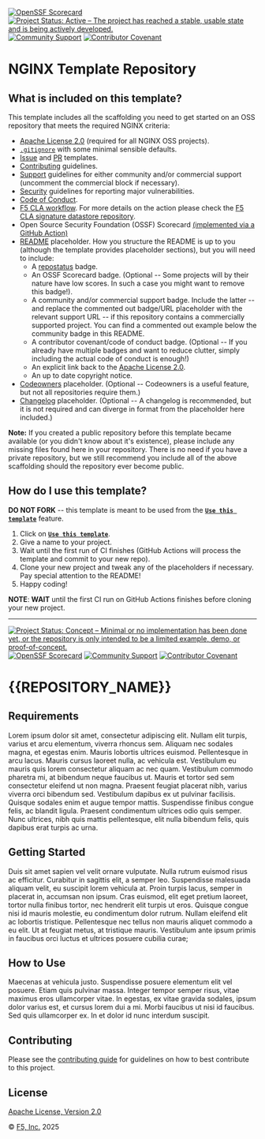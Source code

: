 [![OpenSSF Scorecard](https://api.securityscorecards.dev/projects/github.com/nginxinc/template-repository/badge)](https://securityscorecards.dev/viewer/?uri=github.com/nginxinc/template-repository)
[![Project Status: Active – The project has reached a stable, usable state and is being actively developed.](https://www.repostatus.org/badges/latest/active.svg)](https://www.repostatus.org/#active)
[![Community Support](https://badgen.net/badge/support/community/cyan?icon=awesome)](https://github.com/nginxinc/template-repository/blob/main/SUPPORT.md)
[![Contributor Covenant](https://img.shields.io/badge/Contributor%20Covenant-2.1-4baaaa.svg)](https://github.com/nginxinc/template-repository/main/CODE_OF_CONDUCT.md)

# NGINX Template Repository

## What is included on this template?

This template includes all the scaffolding you need to get started on an OSS repository that meets the required NGINX criteria:

- [Apache License 2.0](/LICENSE) (required for all NGINX OSS projects).
- [`.gitignore`](/.gitignore) with some minimal sensible defaults.
- [Issue](/.github/ISSUE_TEMPLATE) and [PR](/.github//pull_request_template.md) templates.
- [Contributing](/CONTRIBUTING.md) guidelines.
- [Support](/SUPPORT.md) guidelines for either community and/or commercial support (uncomment the commercial block if necessary).
- [Security](/SECURITY.md) guidelines for reporting major vulnerabilities.
- [Code of Conduct](/CODE_OF_CONDUCT.md).
- [F5 CLA workflow](/.github/workflows/f5-cla.yml). For more details on the action please check the [F5 CLA signature datastore repository](https://github.com/f5/f5-cla-data).
- Open Source Security Foundation (OSSF) Scorecard [(implemented via a GitHub Action)](/.github/workflows/ossf_scorecard.yml)
- [README](/README.md) placeholder. How you structure the README is up to you (although the template provides placeholder sections), but you will need to include:
  - A [repostatus](https://www.repostatus.org/) badge.
  - An OSSF Scorecard badge. (Optional -- Some projects will by their nature have low scores. In such a case you might want to remove this badge!).
  - A community and/or commercial support badge. Include the latter -- and replace the commented out badge/URL placeholder with the relevant support URL -- if this repository contains a commercially supported project. You can find a commented out example below the community badge in this README.
  - A contributor covenant/code of conduct badge. (Optional -- If you already have multiple badges and want to reduce clutter, simply including the actual code of conduct is enough!)
  - An explicit link back to the [Apache License 2.0](/LICENSE).
  - An up to date copyright notice.
- [Codeowners](/.github/CODEOWNERS) placeholder. (Optional -- Codeowners is a useful feature, but not all repositories require them.)
- [Changelog](/CHANGELOG.md) placeholder. (Optional -- A changelog is recommended, but it is not required and can diverge in format from the placeholder here included.)

**Note:** If you created a public repository before this template became available (or you didn't know about it's existence), please include any missing files found here in your repository. There is no need if you have a private repository, but we still recommend you include all of the above scaffolding should the repository ever become public.

## How do I use this template?

**DO NOT FORK** -- this template is meant to be used from the **[`Use this template`](https://github.com/nginxinc/template-repository/generate)** feature.

1. Click on **[`Use this template`](https://github.com/nginxinc/template-repository/generate)**.
2. Give a name to your project.
3. Wait until the first run of CI finishes (GitHub Actions will process the template and commit to your new repo).
4. Clone your new project and tweak any of the placeholders if necessary. Pay special attention to the README!
5. Happy coding!

**NOTE**: **WAIT** until the first CI run on GitHub Actions finishes before cloning your new project.

---

<!--  DELETE THE LINES ABOVE THIS AND WRITE YOUR PROJECT README BELOW -- PLACEHOLDER SECTIONS HAVE BEEN INCLUDED FOR YOUR CONVENIENCE -->

[![Project Status: Concept – Minimal or no implementation has been done yet, or the repository is only intended to be a limited example, demo, or proof-of-concept.](https://www.repostatus.org/badges/latest/concept.svg)](https://www.repostatus.org/#concept)
[![OpenSSF Scorecard](https://api.securityscorecards.dev/projects/github.com/{{REPOSITORY_OWNER}}/{{REPOSITORY_URL}}/badge)](https://securityscorecards.dev/viewer/?uri=github.com/{{REPOSITORY_OWNER}}/{{REPOSITORY_URL}})
[![Community Support](https://badgen.net/badge/support/community/cyan?icon=awesome)](/SUPPORT.md) <!-- [![Commercial Support](https://badgen.net/badge/support/commercial/cyan?icon=awesome)](<Insert URL>) -->
[![Contributor Covenant](https://img.shields.io/badge/Contributor%20Covenant-2.1-4baaaa.svg)](/CODE_OF_CONDUCT.md)

# {{REPOSITORY_NAME}}

## Requirements

Lorem ipsum dolor sit amet, consectetur adipiscing elit. Nullam elit turpis, varius et arcu elementum, viverra rhoncus sem. Aliquam nec sodales magna, et egestas enim. Mauris lobortis ultrices euismod. Pellentesque in arcu lacus. Mauris cursus laoreet nulla, ac vehicula est. Vestibulum eu mauris quis lorem consectetur aliquam ac nec quam. Vestibulum commodo pharetra mi, at bibendum neque faucibus ut. Mauris et tortor sed sem consectetur eleifend ut non magna. Praesent feugiat placerat nibh, varius viverra orci bibendum sed. Vestibulum dapibus ex ut pulvinar facilisis. Quisque sodales enim et augue tempor mattis. Suspendisse finibus congue felis, ac blandit ligula. Praesent condimentum ultrices odio quis semper. Nunc ultrices, nibh quis mattis pellentesque, elit nulla bibendum felis, quis dapibus erat turpis ac urna.

## Getting Started

Duis sit amet sapien vel velit ornare vulputate. Nulla rutrum euismod risus ac efficitur. Curabitur in sagittis elit, a semper leo. Suspendisse malesuada aliquam velit, eu suscipit lorem vehicula at. Proin turpis lacus, semper in placerat in, accumsan non ipsum. Cras euismod, elit eget pretium laoreet, tortor nulla finibus tortor, nec hendrerit elit turpis ut eros. Quisque congue nisi id mauris molestie, eu condimentum dolor rutrum. Nullam eleifend elit ac lobortis tristique. Pellentesque nec tellus non mauris aliquet commodo a eu elit. Ut at feugiat metus, at tristique mauris. Vestibulum ante ipsum primis in faucibus orci luctus et ultrices posuere cubilia curae;

## How to Use

Maecenas at vehicula justo. Suspendisse posuere elementum elit vel posuere. Etiam quis pulvinar massa. Integer tempor semper risus, vitae maximus eros ullamcorper vitae. In egestas, ex vitae gravida sodales, ipsum dolor varius est, et cursus lorem dui a mi. Morbi faucibus ut nisi id faucibus. Sed quis ullamcorper ex. In et dolor id nunc interdum suscipit.

## Contributing

Please see the [contributing guide](/CONTRIBUTING.md) for guidelines on how to best contribute to this project.

## License

[Apache License, Version 2.0](/LICENSE)

&copy; [F5, Inc.](https://www.f5.com/) 2025
